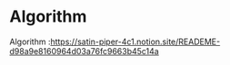 # Algorithm

Algorithm :https://satin-piper-4c1.notion.site/READEME-d98a9e8160964d03a76fc9663b45c14a



